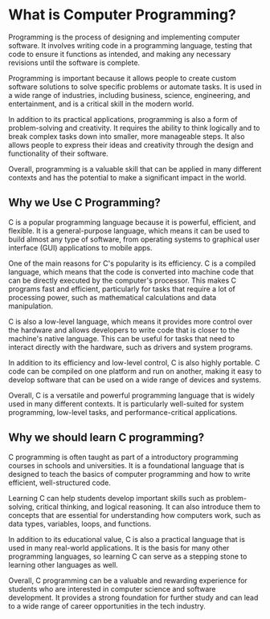 # What is Computer Programming?


Programming is the process of designing and implementing computer software. It involves writing code in a programming language, testing that code to ensure it functions as intended, and making any necessary revisions until the software is complete.

Programming is important because it allows people to create custom software solutions to solve specific problems or automate tasks. It is used in a wide range of industries, including business, science, engineering, and entertainment, and is a critical skill in the modern world.

In addition to its practical applications, programming is also a form of problem-solving and creativity. It requires the ability to think logically and to break complex tasks down into smaller, more manageable steps. It also allows people to express their ideas and creativity through the design and functionality of their software.

Overall, programming is a valuable skill that can be applied in many different contexts and has the potential to make a significant impact in the world.

## Why we Use C Programming?


C is a popular programming language because it is powerful, efficient, and flexible. It is a general-purpose language, which means it can be used to build almost any type of software, from operating systems to graphical user interface (GUI) applications to mobile apps.

One of the main reasons for C's popularity is its efficiency. C is a compiled language, which means that the code is converted into machine code that can be directly executed by the computer's processor. This makes C programs fast and efficient, particularly for tasks that require a lot of processing power, such as mathematical calculations and data manipulation.

C is also a low-level language, which means it provides more control over the hardware and allows developers to write code that is closer to the machine's native language. This can be useful for tasks that need to interact directly with the hardware, such as drivers and system programs.

In addition to its efficiency and low-level control, C is also highly portable. C code can be compiled on one platform and run on another, making it easy to develop software that can be used on a wide range of devices and systems.

Overall, C is a versatile and powerful programming language that is widely used in many different contexts. It is particularly well-suited for system programming, low-level tasks, and performance-critical applications.



## Why we should learn C programming?

C programming is often taught as part of a introductory programming courses in schools and universities. It is a foundational language that is designed to teach the basics of computer programming and how to write efficient, well-structured code.

Learning C can help students develop important skills such as problem-solving, critical thinking, and logical reasoning. It can also introduce them to concepts that are essential for understanding how computers work, such as data types, variables, loops, and functions.

In addition to its educational value, C is also a practical language that is used in many real-world applications. It is the basis for many other programming languages, so learning C can serve as a stepping stone to learning other languages as well.

Overall, C programming can be a valuable and rewarding experience for students who are interested in computer science and software development. It provides a strong foundation for further study and can lead to a wide range of career opportunities in the tech industry.







